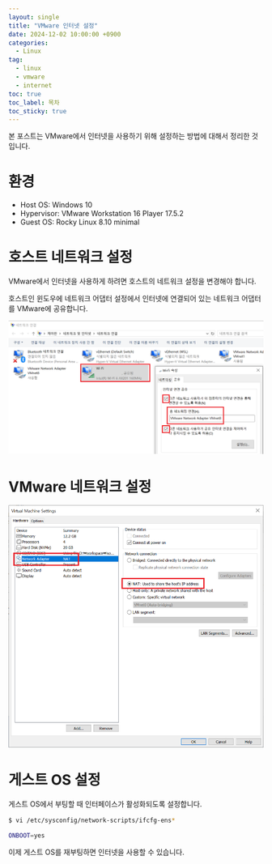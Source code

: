 ```yaml
---
layout: single
title: "VMware 인터넷 설정"
date: 2024-12-02 10:00:00 +0900
categories: 
  - Linux
tag: 
  - linux
  - vmware
  - internet
toc: true
toc_label: 목차
toc_sticky: true
---
```


본 포스트는 VMware에서 인터넷을 사용하기 위해 설정하는 방법에 대해서 정리한 것입니다.

# 환경

- Host OS: Windows 10
- Hypervisor: VMware Workstation 16 Player 17.5.2
- Guest OS: Rocky Linux 8.10 minimal

# 호스트 네트워크 설정

VMware에서 인터넷을 사용하게 하려면 호스트의 네트워크 설정을 변경해야 합니다.

호스트인 윈도우에 네트워크 어댑터 설정에서 인터넷에 연결되어 있는 네트워크 어댑터를 VMware에 공유합니다.

![윈도우 네트워크 어댑터 공유](/assets/images/post/hypervisor/2024-12-02-vmware-internet/windows_adapter_share.png)

# VMware 네트워크 설정

![VMware 네트워크 설정](/assets/images/post/hypervisor/2024-12-02-vmware-internet/vmware_adapter.png)

# 게스트 OS 설정

게스트 OS에서 부팅할 때 인터페이스가 활성화되도록 설정합니다.

```bash
$ vi /etc/sysconfig/network-scripts/ifcfg-ens*
```

```bash
ONBOOT=yes
```

이제 게스트 OS를 재부팅하면 인터넷을 사용할 수 있습니다.
